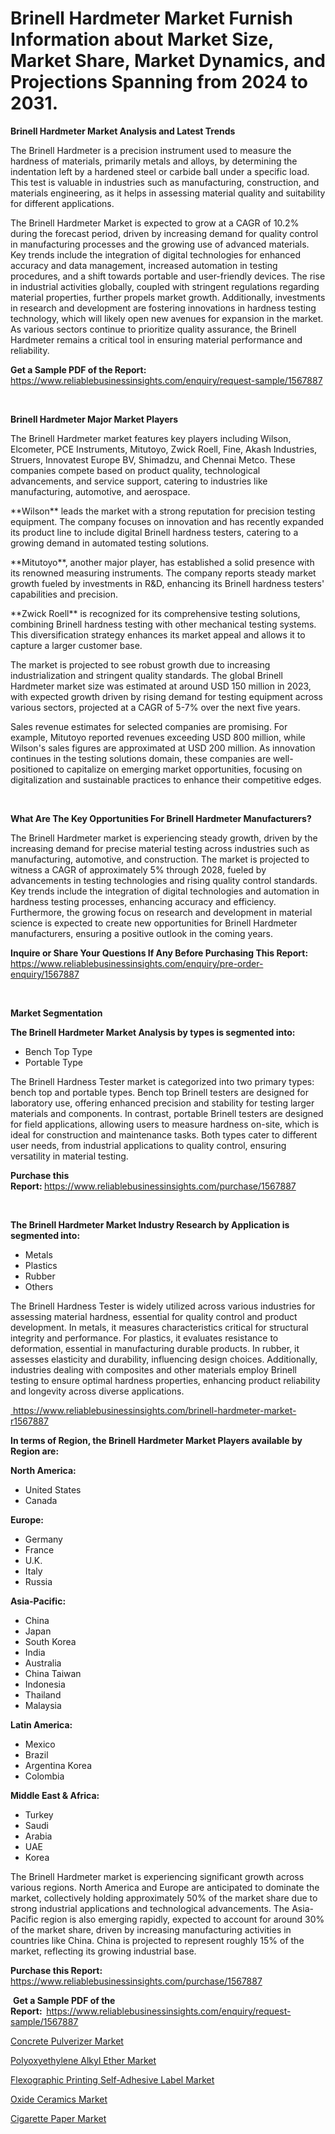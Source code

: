 <p><h1>Brinell Hardmeter Market Furnish Information about Market Size, Market Share, Market Dynamics, and Projections Spanning from 2024 to 2031.</h1></p><p><strong>Brinell Hardmeter Market Analysis and Latest Trends</strong></p>
<p><p>The Brinell Hardmeter is a precision instrument used to measure the hardness of materials, primarily metals and alloys, by determining the indentation left by a hardened steel or carbide ball under a specific load. This test is valuable in industries such as manufacturing, construction, and materials engineering, as it helps in assessing material quality and suitability for different applications.</p><p>The Brinell Hardmeter Market is expected to grow at a CAGR of 10.2% during the forecast period, driven by increasing demand for quality control in manufacturing processes and the growing use of advanced materials. Key trends include the integration of digital technologies for enhanced accuracy and data management, increased automation in testing procedures, and a shift towards portable and user-friendly devices. The rise in industrial activities globally, coupled with stringent regulations regarding material properties, further propels market growth. Additionally, investments in research and development are fostering innovations in hardness testing technology, which will likely open new avenues for expansion in the market. As various sectors continue to prioritize quality assurance, the Brinell Hardmeter remains a critical tool in ensuring material performance and reliability.</p></p>
<p><strong>Get a Sample PDF of the Report:&nbsp;</strong> <a href="https://www.reliablebusinessinsights.com/enquiry/request-sample/1567887">https://www.reliablebusinessinsights.com/enquiry/request-sample/1567887</a></p>
<p>&nbsp;</p>
<p><strong>Brinell Hardmeter Major Market Players</strong></p>
<p><p>The Brinell Hardmeter market features key players including Wilson, Elcometer, PCE Instruments, Mitutoyo, Zwick Roell, Fine, Akash Industries, Struers, Innovatest Europe BV, Shimadzu, and Chennai Metco. These companies compete based on product quality, technological advancements, and service support, catering to industries like manufacturing, automotive, and aerospace.</p><p>**Wilson** leads the market with a strong reputation for precision testing equipment. The company focuses on innovation and has recently expanded its product line to include digital Brinell hardness testers, catering to a growing demand in automated testing solutions.</p><p>**Mitutoyo**, another major player, has established a solid presence with its renowned measuring instruments. The company reports steady market growth fueled by investments in R&D, enhancing its Brinell hardness testers' capabilities and precision.</p><p>**Zwick Roell** is recognized for its comprehensive testing solutions, combining Brinell hardness testing with other mechanical testing systems. This diversification strategy enhances its market appeal and allows it to capture a larger customer base.</p><p>The market is projected to see robust growth due to increasing industrialization and stringent quality standards. The global Brinell Hardmeter market size was estimated at around USD 150 million in 2023, with expected growth driven by rising demand for testing equipment across various sectors, projected at a CAGR of 5-7% over the next five years.</p><p>Sales revenue estimates for selected companies are promising. For example, Mitutoyo reported revenues exceeding USD 800 million, while Wilson's sales figures are approximated at USD 200 million. As innovation continues in the testing solutions domain, these companies are well-positioned to capitalize on emerging market opportunities, focusing on digitalization and sustainable practices to enhance their competitive edges.</p></p>
<p>&nbsp;</p>
<p><strong>What Are The Key Opportunities For Brinell Hardmeter Manufacturers?</strong></p>
<p><p>The Brinell Hardmeter market is experiencing steady growth, driven by the increasing demand for precise material testing across industries such as manufacturing, automotive, and construction. The market is projected to witness a CAGR of approximately 5% through 2028, fueled by advancements in testing technologies and rising quality control standards. Key trends include the integration of digital technologies and automation in hardness testing processes, enhancing accuracy and efficiency. Furthermore, the growing focus on research and development in material science is expected to create new opportunities for Brinell Hardmeter manufacturers, ensuring a positive outlook in the coming years.</p></p>
<p><strong>Inquire or Share Your Questions If Any Before Purchasing This Report:</strong> <a href="https://www.reliablebusinessinsights.com/enquiry/pre-order-enquiry/1567887">https://www.reliablebusinessinsights.com/enquiry/pre-order-enquiry/1567887</a></p>
<p>&nbsp;</p>
<p><strong>Market Segmentation</strong></p>
<p><strong>The Brinell Hardmeter Market Analysis by types is segmented into:</strong></p>
<p><ul><li>Bench Top Type</li><li>Portable Type</li></ul></p>
<p><p>The Brinell Hardness Tester market is categorized into two primary types: bench top and portable types. Bench top Brinell testers are designed for laboratory use, offering enhanced precision and stability for testing larger materials and components. In contrast, portable Brinell testers are designed for field applications, allowing users to measure hardness on-site, which is ideal for construction and maintenance tasks. Both types cater to different user needs, from industrial applications to quality control, ensuring versatility in material testing.</p></p>
<p><strong>Purchase this Report:&nbsp;</strong><a href="https://www.reliablebusinessinsights.com/purchase/1567887">https://www.reliablebusinessinsights.com/purchase/1567887</a></p>
<p>&nbsp;</p>
<p><strong>The Brinell Hardmeter Market Industry Research by Application is segmented into:</strong></p>
<p><ul><li>Metals</li><li>Plastics</li><li>Rubber</li><li>Others</li></ul></p>
<p><p>The Brinell Hardness Tester is widely utilized across various industries for assessing material hardness, essential for quality control and product development. In metals, it measures characteristics critical for structural integrity and performance. For plastics, it evaluates resistance to deformation, essential in manufacturing durable products. In rubber, it assesses elasticity and durability, influencing design choices. Additionally, industries dealing with composites and other materials employ Brinell testing to ensure optimal hardness properties, enhancing product reliability and longevity across diverse applications.</p></p>
<p><a href="https://www.reliablebusinessinsights.com/brinell-hardmeter-market-r1567887">&nbsp;https://www.reliablebusinessinsights.com/brinell-hardmeter-market-r1567887</a></p>
<p><strong>In terms of Region, the Brinell Hardmeter Market Players available by Region are:</strong></p>
<p>
    <p> <strong> North America: </strong>
        <ul>
            <li>United States</li>
            <li>Canada</li>
        </ul>
        </p> 
    <p> <strong> Europe: </strong>
        <ul>
            <li>Germany</li>
            <li>France</li>
            <li>U.K.</li>
            <li>Italy</li>
            <li>Russia</li>
        </ul>
        </p> 
    <p> <strong> Asia-Pacific: </strong>
        <ul>
            <li>China</li>
            <li>Japan</li>
            <li>South Korea</li>
            <li>India</li>
            <li>Australia</li>
            <li>China Taiwan</li>
            <li>Indonesia</li>
            <li>Thailand</li>
            <li>Malaysia</li>
        </ul>
        </p> 
    <p> <strong> Latin America: </strong>
        <ul>
            <li>Mexico</li>
            <li>Brazil</li>
            <li>Argentina Korea</li>
            <li>Colombia</li>
        </ul>
        </p> 
    <p> <strong> Middle East & Africa: </strong>
        <ul>
            <li>Turkey</li>
            <li>Saudi</li>
            <li>Arabia</li>
            <li>UAE</li>
            <li>Korea</li>
        </ul>
    </p>
    </p>
<p><p>The Brinell Hardmeter market is experiencing significant growth across various regions. North America and Europe are anticipated to dominate the market, collectively holding approximately 50% of the market share due to strong industrial applications and technological advancements. The Asia-Pacific region is also emerging rapidly, expected to account for around 30% of the market share, driven by increasing manufacturing activities in countries like China. China is projected to represent roughly 15% of the market, reflecting its growing industrial base.</p></p>
<p><strong>Purchase this Report: </strong><a href="https://www.reliablebusinessinsights.com/purchase/1567887">https://www.reliablebusinessinsights.com/purchase/1567887</a></p>
<p>&nbsp;<strong>Get a Sample PDF of the Report:&nbsp;&nbsp;</strong><a href="https://www.reliablebusinessinsights.com/enquiry/request-sample/1567887">https://www.reliablebusinessinsights.com/enquiry/request-sample/1567887</a></p>
<p><strong></strong></p>
<p><p><a href="https://www.linkedin.com/pulse/comprehensive-look-product-type-vertical-concrete-pulverizerhorizontal-y6sve?trackingId=eNTpvDU%2FR%2Fev8I1m8vUL%2FQ%3D%3D">Concrete Pulverizer Market</a></p><p><a href="https://medium.com/@aviscarter68/polyoxyethylene-alkyl-ether-market-investigation-industry-evolution-and-forecast-till-2031-752746122a19">Polyoxyethylene Alkyl Ether Market</a></p><p><a href="https://github.com/AshrafKhan865/Market-Research-Report-List-1/blob/main/flexographic-printing-self-adhesive-label-market.md">Flexographic Printing Self-Adhesive Label Market</a></p><p><a href="https://www.linkedin.com/pulse/role-oxide-ceramics-market-applications-electronics-semiconductorautomotiveenergy-9mghe?trackingId=Uy2BUARWRfyjGvUa99Wzpg%3D%3D">Oxide Ceramics Market</a></p><p><a href="https://issuu.com/reportprime-2/docs/cigarette-paper-market-size-2030.pp_f6da92df55a340">Cigarette Paper Market</a></p></p>